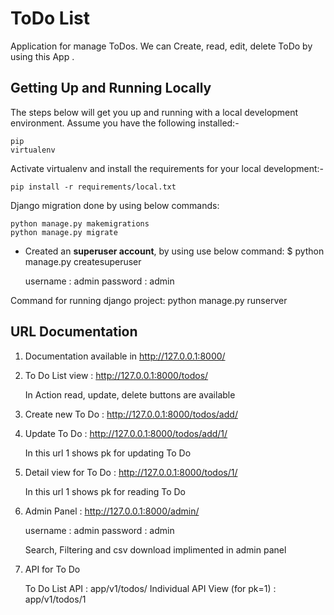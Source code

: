 ToDo List
=========

Application for manage ToDos. We can Create, read, edit, delete ToDo  by using this App .


Getting Up and Running Locally
---------------------

The steps below will get you up and running with a local development environment. Assume you have the following installed:-

	pip
	virtualenv

Activate virtualenv and install the requirements for your local development:-

	pip install -r requirements/local.txt

Django migration done by using below commands:

	python manage.py makemigrations
	python manage.py migrate

* Created an **superuser account**, by using use below command:
    $ python manage.py createsuperuser

    username : admin
    password : admin

Command for running django project:
	python manage.py runserver


URL Documentation
-----------------

1. Documentation available in http://127.0.0.1:8000/ 

2. To Do List view : http://127.0.0.1:8000/todos/
	
	In Action read, update, delete buttons are available

3. Create new To Do : http://127.0.0.1:8000/todos/add/

4. Update To Do : http://127.0.0.1:8000/todos/add/1/
	
	In this url 1 shows pk for updating To Do

5. Detail view for To Do : http://127.0.0.1:8000/todos/1/

	In this url 1 shows pk for reading To Do

6. Admin Panel : http://127.0.0.1:8000/admin/

	username : admin
	password : admin

	Search, Filtering and csv download implimented in admin panel

7. API for To Do

	To Do List API : app/v1/todos/
	Individual API View (for pk=1) : app/v1/todos/1
